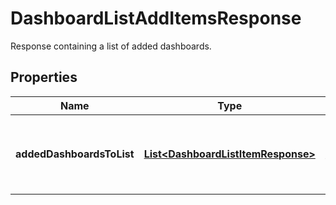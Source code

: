 

# DashboardListAddItemsResponse

Response containing a list of added dashboards.
## Properties

Name | Type | Description | Notes
------------ | ------------- | ------------- | -------------
**addedDashboardsToList** | [**List&lt;DashboardListItemResponse&gt;**](DashboardListItemResponse.md) | List of dashboards added to the dashboard list. |  [optional]



